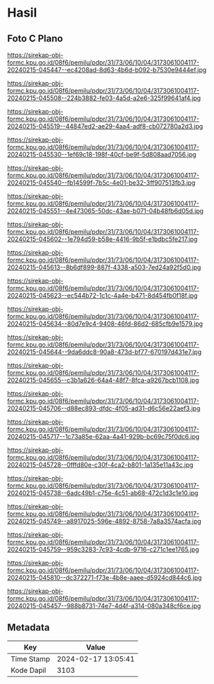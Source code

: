 # Hasil

## Foto C Plano

https://sirekap-obj-formc.kpu.go.id/08f6/pemilu/pdpr/31/73/06/10/04/3173061004117-20240215-045447--ec4208ad-8d63-4b6d-b092-b7530e9444ef.jpg

https://sirekap-obj-formc.kpu.go.id/08f6/pemilu/pdpr/31/73/06/10/04/3173061004117-20240215-045508--224b3882-fe03-4a5d-a2e6-325f99641af4.jpg

https://sirekap-obj-formc.kpu.go.id/08f6/pemilu/pdpr/31/73/06/10/04/3173061004117-20240215-045519--44847ed2-ae29-4aa4-adf8-cb072780a2d3.jpg

https://sirekap-obj-formc.kpu.go.id/08f6/pemilu/pdpr/31/73/06/10/04/3173061004117-20240215-045530--1ef69c18-198f-40cf-be9f-5d808aad7056.jpg

https://sirekap-obj-formc.kpu.go.id/08f6/pemilu/pdpr/31/73/06/10/04/3173061004117-20240215-045540--fb14599f-7b5c-4e01-be32-3ff907513fb3.jpg

https://sirekap-obj-formc.kpu.go.id/08f6/pemilu/pdpr/31/73/06/10/04/3173061004117-20240215-045551--4e473065-50dc-43ae-b071-04b48fb6d05d.jpg

https://sirekap-obj-formc.kpu.go.id/08f6/pemilu/pdpr/31/73/06/10/04/3173061004117-20240215-045602--1e794d59-b58e-4416-9b5f-e1bdbc5fe217.jpg

https://sirekap-obj-formc.kpu.go.id/08f6/pemilu/pdpr/31/73/06/10/04/3173061004117-20240215-045613--8b6df899-887f-4338-a503-7ed24a92f5d0.jpg

https://sirekap-obj-formc.kpu.go.id/08f6/pemilu/pdpr/31/73/06/10/04/3173061004117-20240215-045623--ec544b72-1c1c-4a4e-b471-8d454fb0f18f.jpg

https://sirekap-obj-formc.kpu.go.id/08f6/pemilu/pdpr/31/73/06/10/04/3173061004117-20240215-045634--80d7e9c4-9408-46fd-86d2-685cfb9e1579.jpg

https://sirekap-obj-formc.kpu.go.id/08f6/pemilu/pdpr/31/73/06/10/04/3173061004117-20240215-045644--9da6ddc8-90a8-473d-bf77-670197d431e7.jpg

https://sirekap-obj-formc.kpu.go.id/08f6/pemilu/pdpr/31/73/06/10/04/3173061004117-20240215-045655--c3b1a626-64a4-48f7-8fca-a9267bcb1108.jpg

https://sirekap-obj-formc.kpu.go.id/08f6/pemilu/pdpr/31/73/06/10/04/3173061004117-20240215-045706--d88ec893-dfdc-4f05-ad31-d6c56e22aef3.jpg

https://sirekap-obj-formc.kpu.go.id/08f6/pemilu/pdpr/31/73/06/10/04/3173061004117-20240215-045717--1c73a85e-62aa-4a41-929b-bc69c75f0dc6.jpg

https://sirekap-obj-formc.kpu.go.id/08f6/pemilu/pdpr/31/73/06/10/04/3173061004117-20240215-045728--0fffd80e-c30f-4ca2-b801-1a135e11a43c.jpg

https://sirekap-obj-formc.kpu.go.id/08f6/pemilu/pdpr/31/73/06/10/04/3173061004117-20240215-045738--6adc49b1-c75e-4c51-ab68-472c1d3c1e10.jpg

https://sirekap-obj-formc.kpu.go.id/08f6/pemilu/pdpr/31/73/06/10/04/3173061004117-20240215-045749--a8917025-596e-4892-8758-7a8a3574acfa.jpg

https://sirekap-obj-formc.kpu.go.id/08f6/pemilu/pdpr/31/73/06/10/04/3173061004117-20240215-045759--959c3283-7c93-4cdb-9716-c271c1ee1765.jpg

https://sirekap-obj-formc.kpu.go.id/08f6/pemilu/pdpr/31/73/06/10/04/3173061004117-20240215-045810--dc372271-f73e-4b8e-aaee-d5924cd844c6.jpg

https://sirekap-obj-formc.kpu.go.id/08f6/pemilu/pdpr/31/73/06/10/04/3173061004117-20240215-045457--988b8731-74e7-4d4f-a314-080a348cf6ce.jpg


## Metadata

| Key        | Value               |
| ---------- | ------------------- |
| Time Stamp | 2024-02-17 13:05:41 |
| Kode Dapil | 3103                |



